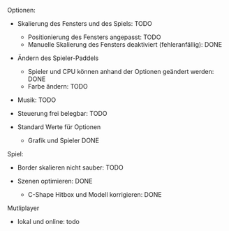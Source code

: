 Optionen:

- Skalierung des Fensters und des Spiels: TODO
	- Positionierung des Fensters angepasst: TODO
	- Manuelle Skalierung des Fensters deaktiviert (fehleranfällig): DONE

- Ändern des Spieler-Paddels
	- Spieler und CPU können anhand der Optionen geändert werden: DONE
	- Farbe ändern: TODO

- Musik: TODO

- Steuerung frei belegbar: TODO

- Standard Werte für Optionen
	- Grafik und Spieler DONE



Spiel:

- Border skalieren nicht sauber: TODO

- Szenen optimieren: DONE
	- C-Shape Hitbox und Modell korrigieren: DONE


Mutliplayer 
- lokal und online: todo

